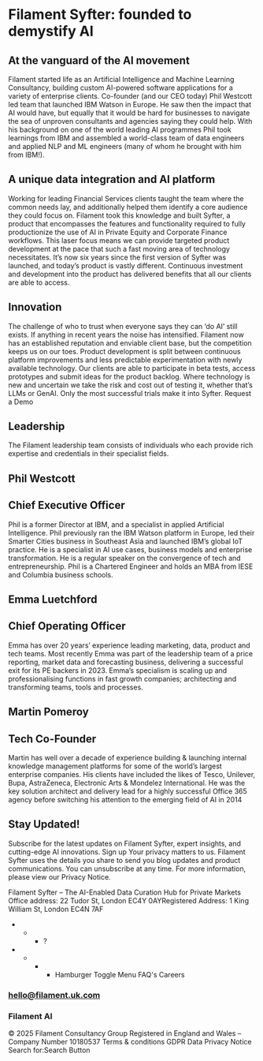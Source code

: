 # Filament Syfter: founded to demystify AI 
## At the vanguard of the AI movement 
Filament started life as an Artificial Intelligence and Machine Learning Consultancy, building custom AI-powered software applications for a variety of enterprise clients. 
Co-founder (and our CEO today) Phil Westcott led team that launched IBM Watson in Europe. He saw then the impact that AI would have, but equally that it would be hard for businesses to navigate the sea of unproven consultants and agencies saying they could help. 
With his background on one of the world leading AI programmes Phil took learnings from IBM and assembled a world-class team of data engineers and applied NLP and ML engineers (many of whom he brought with him from IBM!). 
## A unique data integration and AI platform
Working for leading Financial Services clients taught the team where the common needs lay, and additionally helped them identify a core audience they could focus on. Filament took this knowledge and built Syfter, a product that encompasses the features and functionality required to fully productionize the use of AI in Private Equity and Corporate Finance workflows. 
This laser focus means we can provide targeted product development at the pace that such a fast moving area of technology necessitates. It’s now six years since the first version of Syfter was launched, and today’s product is vastly different. Continuous investment and development into the product has delivered benefits that all our clients are able to access. 
## Innovation
The challenge of who to trust when everyone says they can ‘do AI’ still exists. If anything in recent years the noise has intensified. Filament now has an established reputation and enviable client base, but the competition keeps us on our toes.
Product development is split between continuous platform improvements and less predictable experimentation with newly available technology. Our clients are able to participate in beta tests, access prototypes and submit ideas for the product backlog. Where technology is new and uncertain we take the risk and cost out of testing it, whether that’s LLMs or GenAI. Only the most successful trials make it into Syfter.
 Request a Demo 
## Leadership
The Filament leadership team consists of individuals who each provide rich expertise and credentials in their specialist fields. 

## Phil Westcott
## Chief Executive Officer
Phil is a former Director at IBM, and a specialist in applied Artificial Intelligence. Phil previously ran the IBM Watson platform in Europe, led their Smarter Cities business in Southeast Asia and launched IBM’s global IoT practice. He is a specialist in AI use cases, business models and enterprise transformation. He is a regular speaker on the convergence of tech and entrepreneurship. Phil is a Chartered Engineer and holds an MBA from IESE and Columbia business schools.

## Emma Luetchford
## Chief Operating Officer
Emma has over 20 years’ experience leading marketing, data, product and tech teams. Most recently Emma was part of the leadership team of a price reporting, market data and forecasting business, delivering a successful exit for its PE backers in 2023. Emma’s specialism is scaling up and professionalising functions in fast growth companies; architecting and transforming teams, tools and processes.

## Martin Pomeroy
## Tech Co-Founder
Martin has well over a decade of experience building & launching internal knowledge management platforms for some of the world’s largest enterprise companies. His clients have included the likes of Tesco, Unilever, Bupa, AstraZeneca, Electronic Arts & Mondelez International. He was the key solution architect and delivery lead for a highly successful Office 365 agency before switching his attention to the emerging field of AI in 2014

## Stay Updated!
Subscribe for the latest updates on Filament Syfter, expert insights, and cutting-edge AI innovations.
Sign up
Your privacy matters to us. Filament Syfter uses the details you share to send you blog updates and product communications. You can unsubscribe at any time. For more information, please view our Privacy Notice.

Filament Syfter – The AI-Enabled Data Curation Hub for Private Markets
Office address: 22 Tudor St, London EC4Y 0AYRegistered Address: 1 King William St, London EC4N 7AF
 * * * ?
 * * * * Hamburger Toggle Menu
 FAQ's 
 Careers 
### hello@filament.uk.com 

### Filament AI 
© 2025 Filament Consultancy Group Registered in England and Wales – Company Number 10180537
Terms & conditions
GDPR Data Privacy Notice
Search for:Search Button